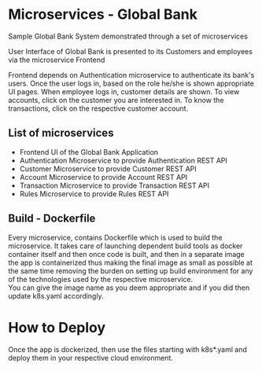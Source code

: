 # Microservices - Global Bank
Sample Global Bank System demonstrated through a set of microservices

User Interface of Global Bank is presented to its Customers and employees via the microservice Frontend

Frontend depends on Authentication microservice to authenticate its bank's users.
Once the user logs in, based on the role he/she is shown appropriate UI pages.
When employee logs in, customer details are shown. To view accounts, click on the customer you are interested in.
To know the transactions,  click on the respective customer account.

## List of microservices
- Frontend
UI of the Global Bank Application
- Authentication
Microservice to provide Authentication REST API
- Customer
Microservice to provide Customer REST API
- Account
Microservice to provide Account REST API
- Transaction
Microservice to provide Transaction REST API
- Rules
Microservice to provide Rules REST API

## Build - Dockerfile
Every microservice, contains Dockerfile which is used to build the microservice.  It takes care of launching dependent build tools as docker container itself and then once code is built, and then in a separate image the app is containerized thus making the final image as small as possible at the same time removing the burden on setting up build environment for any of the technologies used by the respective microservice.   
You can give the image name as you deem appropriate and if you did then update k8s.yaml accordingly.

# How to Deploy
Once the app is dockerized, then use the files starting with k8s*.yaml and deploy them in your respective cloud environment.